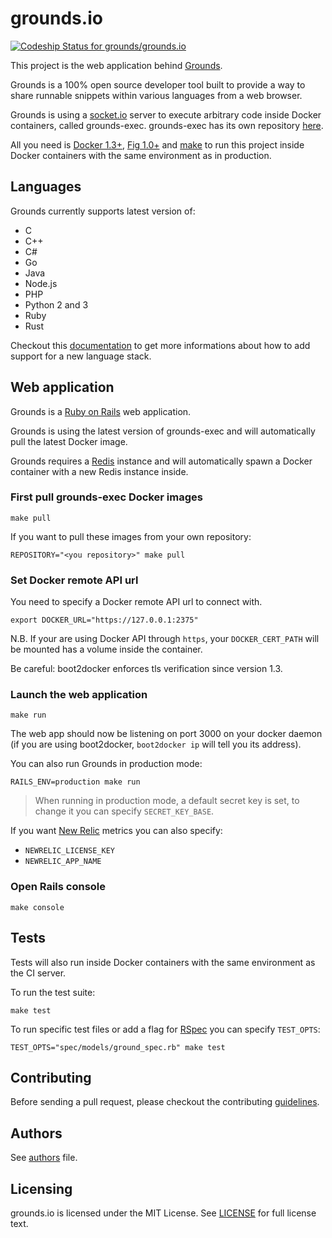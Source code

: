 # grounds.io
[ ![Codeship Status for grounds/grounds.io](https://codeship.io/projects/ad989680-2460-0132-1117-12e55c6fdf6c/status)](https://codeship.io/projects/36826)

This project is the web application behind [Grounds](http://beta.42grounds.io).

Grounds is a 100% open source developer tool built to provide a way to share
runnable snippets within various languages from a web browser.

Grounds is using a [socket.io](http://socket.io/) server to execute arbitrary
code inside Docker containers, called grounds-exec. grounds-exec has its own 
repository [here](https://github.com/grounds/grounds-exec).

All you need is [Docker 1.3+](https://docker.com/), [Fig 1.0+](http://www.fig.sh/)
and [make](http://www.gnu.org/software/make/) to run this project inside Docker
containers with the same environment as in production.

## Languages

Grounds currently supports latest version of:

* C
* C++
* C#
* Go
* Java
* Node.js
* PHP
* Python 2 and 3
* Ruby
* Rust

Checkout this [documentation](/docs/NEW_LANGUAGE.md) to get more informations
about how to add support for a new language stack.

## Web application

Grounds is a [Ruby on Rails](http://rubyonrails.org/) web application.

Grounds is using the latest version of grounds-exec and will automatically
pull the latest Docker image.

Grounds requires a [Redis](http://redis.io/) instance and will automatically
spawn a Docker container with a new Redis instance inside.

### First pull grounds-exec Docker images

    make pull
    
If you want to pull these images from your own repository:
    
    REPOSITORY="<you repository>" make pull

### Set Docker remote API url

You need to specify a Docker remote API url to connect with.

    export DOCKER_URL="https://127.0.0.1:2375"

N.B. If your are using Docker API through `https`, your `DOCKER_CERT_PATH` will be
mounted has a volume inside the container.

Be careful: boot2docker enforces tls verification since version 1.3.

### Launch the web application

    make run

The web app should now be listening on port 3000 on your docker daemon (if you
are  using boot2docker, `boot2docker ip` will tell you its address).

You can also run Grounds in production mode:

    RAILS_ENV=production make run

>When running in production mode, a default secret key is set, to change
it you can specify `SECRET_KEY_BASE`.

If you want [New Relic](http://newrelic.com/) metrics you can also specify:

* `NEWRELIC_LICENSE_KEY`
* `NEWRELIC_APP_NAME`

### Open Rails console

    make console

## Tests

Tests will also run inside Docker containers with the same environment
as the CI server.

To run the test suite:

    make test

To run specific test files or add a flag for [RSpec](http://rspec.info/) you can
specify `TEST_OPTS`:
    
    TEST_OPTS="spec/models/ground_spec.rb" make test

## Contributing

Before sending a pull request, please checkout the contributing
[guidelines](/docs/CONTRIBUTING.md).

## Authors

See [authors](/docs/AUTHORS.md) file.

## Licensing

grounds.io is licensed under the MIT License. See [LICENSE](LICENSE) for full
license text.
